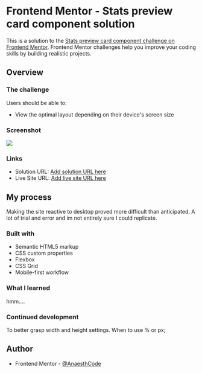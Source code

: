 # Frontend Mentor - Stats preview card component solution

This is a solution to the [Stats preview card component challenge on Frontend Mentor](https://www.frontendmentor.io/challenges/stats-preview-card-component-8JqbgoU62). Frontend Mentor challenges help you improve your coding skills by building realistic projects. 


## Overview

### The challenge

Users should be able to:

- View the optimal layout depending on their device's screen size

### Screenshot

![]("images/completed-project-desktop.png")


### Links

- Solution URL: [Add solution URL here](https://your-solution-url.com)
- Live Site URL: [Add live site URL here](https://your-live-site-url.com)

## My process

Making the site reactive to desktop proved more difficult than anticipated. A lot of trial and error and im not entirely sure I could replicate. 

### Built with

- Semantic HTML5 markup
- CSS custom properties
- Flexbox
- CSS Grid
- Mobile-first workflow


### What I learned

hmm....

### Continued development

To better grasp width and height settings. When to use % or px;


## Author


- Frontend Mentor - [@AnaesthCode](https://www.frontendmentor.io/profile/AnaesthCode)



